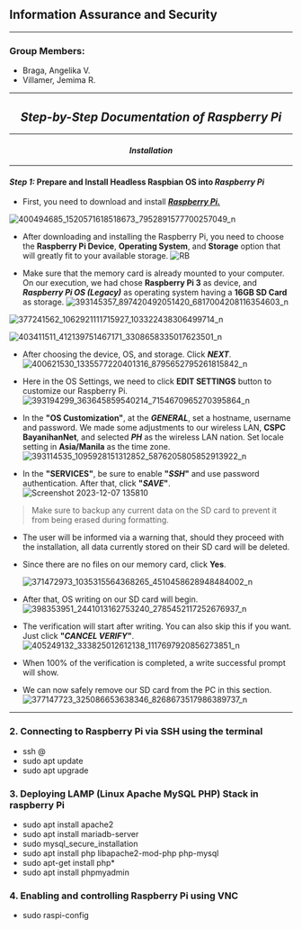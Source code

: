 ## **Information Assurance and Security**
---
### Group Members:
- Braga, Angelika V.
- Villamer, Jemima R.
---
## **_<center>Step-by-Step Documentation of Raspberry Pi</center>_**
---
#### **_<center>Installation</center>_**
---
#### _**Step 1:**_ Prepare and Install Headless **Raspbian OS** into _Raspberry Pi_
* First, you need to download and install [**_Raspberry Pi._**](https://www.raspberrypi.com/software/)
 
 ![400494685_1520571618518673_7952891577700257049_n](https://github.com/CaseinBrt/Documentation/assets/145450481/fb4c181b-9ec7-4383-b793-530b62c4e77c)

- After downloading and installing the Raspberry Pi, you need to choose the **Raspberry Pi Device**, **Operating System**, and **Storage** option that will greatly fit to your available storage.
 ![RB](https://scontent.fmnl13-2.fna.fbcdn.net/v/t39.30808-6/409527692_1456894091757267_2852344707769492808_n.jpg?_nc_cat=108&ccb=1-7&_nc_sid=3635dc&_nc_eui2=AeHgx2RXkM99ZTEv1sfMXkUlntSS93nnZVae1JL3eedlVjHhiyGS5jwCKYs6jfdZ0-2p1Q3Fb2Sl11VZxJe4bmeR&_nc_ohc=1uR3T-2Hv7AAX-bAZ3z&_nc_ht=scontent.fmnl13-2.fna&oh=00_AfA4hAmBsaD5LtaK0hAXyspjk-KiaMIcjdJS1gLtNJGbZg&oe=65796F89)

- Make sure that the memory card is already mounted to your computer. On our execution, we had chose **Raspberry Pi 3** as device, and **_Raspberry Pi OS (Legacy)_** as operating system having a **16GB SD Card** as storage.
 ![393145357_897420492051420_6817004208116354603_n](https://scontent.fmnl9-1.fna.fbcdn.net/v/t39.30808-6/409496567_1456894095090600_7986191727040922307_n.jpg?_nc_cat=111&ccb=1-7&_nc_sid=3635dc&_nc_eui2=AeGyZm_pKawVprJWhVjuItW7GokZP7_XZO0aiRk_v9dk7fMFS5035DixNNI1nNQQwK52YqJdYpFRXbK2qJBytjgR&_nc_ohc=mioHf3zK0cAAX-mxxu0&_nc_ht=scontent.fmnl9-1.fna&oh=00_AfAEGPfc302KYlrWcnP90kx3LPAMM2PjLk_5f96ia1ChXg&oe=6579A74F)

 ![377241562_1062921111715927_103322438306499714_n](https://scontent.fmnl13-1.fna.fbcdn.net/v/t39.30808-6/409509332_1456894165090593_7917397641862317952_n.jpg?_nc_cat=102&ccb=1-7&_nc_sid=3635dc&_nc_eui2=AeFo27OpSji19Tu-VQIm0Xg1jrrPfgCpba2Ous9-AKltrZVQsY5GcWsvrQHUOcclj1m6fgCNNj9zKQK8vaARn15F&_nc_ohc=5BCFhyJk6koAX8EFxSG&_nc_ht=scontent.fmnl13-1.fna&oh=00_AfD_rTakGgplCr14Y3YcwATXSeiFoHO-zd4od9yBpIB7jw&oe=657AAA67)

 ![403411511_412139751467171_3308658335017623501_n](https://scontent.fmnl13-1.fna.fbcdn.net/v/t39.30808-6/409500380_1456894218423921_4558236081117371901_n.jpg?_nc_cat=104&ccb=1-7&_nc_sid=3635dc&_nc_eui2=AeGtt6JW03IjvNaE8Mk6Tqr3LZA0UkPXQ6UtkDRSQ9dDpftkKkgp2ORBoAyVLcuXtxSR7kbuF6DkLTDNycfMQvjG&_nc_ohc=i_6RqoMv-roAX9zFMIL&_nc_ht=scontent.fmnl13-1.fna&oh=00_AfBUaV2BL1zonsjcgOxduWNtNQwazR_CLQfpdpXgiOo0MA&oe=657B2D5A)
- After choosing the device, OS, and storage. Click **_NEXT_**.
 ![400621530_1335577220401316_8795652795261815842_n](https://github.com/CaseinBrt/Documentation/assets/145450481/ba700896-a09e-4e6f-a8f8-d2334c6362de)


 - Here in the OS Settings, we need to click **EDIT SETTINGS** button to customize our Raspberry Pi.
 ![393194299_363645859540214_7154670965270395864_n](https://scontent.fmnl13-1.fna.fbcdn.net/v/t39.30808-6/409514463_1457022511744425_5952779616301150877_n.jpg?_nc_cat=103&ccb=1-7&_nc_sid=3635dc&_nc_eui2=AeHEbaz0uC9XXHfUicOmvtMiEC0smTqf-7wQLSyZOp_7vF-AU2maSu6BBKocX9xeG5D_x8iUxnB9a32Ob5j0qThd&_nc_ohc=6XuQrVT89gAAX_gNlH3&_nc_ht=scontent.fmnl13-1.fna&oh=00_AfCY60pbx13xTrXX8eagaC1Lx8eOV_uZ03rNaz6bpLVhXA&oe=657B65F7)

 - In the **"OS Customization"**, at the **_GENERAL_**, set a hostname, username and password. We made some adjustments to our wireless LAN, **CSPC BayanihanNet**, and selected **_PH_** as the wireless LAN nation. Set locale setting in **Asia/Manila** as the time zone.
 ![393114535_1095928151312852_5876205805852913922_n](https://scontent.fmnl13-2.fna.fbcdn.net/v/t39.30808-6/409540980_1457022525077757_2684122998671588583_n.jpg?_nc_cat=101&ccb=1-7&_nc_sid=3635dc&_nc_eui2=AeGzYE35aWb_nqxXUX8I2O8046SzHkeD3rrjpLMeR4PeusMDvmEI1SIHeehEj4YsWaLTRkv-FjnS4zZNCSlPT4Qz&_nc_ohc=1AJ-ZEbPSiUAX_1z8Rn&_nc_ht=scontent.fmnl13-2.fna&oh=00_AfAX3agTn8queyaSoMHdij3MR5zYUQ1oMqY61rFTsq4zsg&oe=657B90F3)

 - In the **"SERVICES"**, be sure to enable **"_SSH_"** and use password authentication. After that, click **"_SAVE_"**.
 ![Screenshot 2023-12-07 135810](https://scontent.fmnl13-2.fna.fbcdn.net/v/t39.30808-6/409548044_1457022515077758_2865831824819209657_n.jpg?_nc_cat=101&ccb=1-7&_nc_sid=3635dc&_nc_eui2=AeGXmBPeG4ndM6k6Vso2ZFk1DOr14pNv0aUM6vXik2_Rpd1I1VnsQADkD2Q-lUQ_lNpWJIXcb-OB-V52MhQ_1Ryr&_nc_ohc=n66bs-aEqXcAX-IXgSu&_nc_ht=scontent.fmnl13-2.fna&oh=00_AfA_Lbu808toCvjXnWA1-wNf3aDbkaVPXHvOhaEHxlyK8g&oe=6579BEC1)

 > Make sure to backup any current data on the SD card to prevent it from being erased during formatting.

 - The user will be informed via a warning that, should they proceed with the installation, all data currently stored on their SD card will be deleted.
- Since there are no files on our memory card, click **Yes**.

  ![371472973_1035315564368265_4510458628948484002_n](https://github.com/CaseinBrt/Documentation/assets/145450481/6e7c7ab2-a9b9-4ab0-aa99-83bd6591c74e)

 - After that, OS writing on our SD card will begin.
  ![398353951_2441013162753240_2785452117252676937_n](https://scontent.fmnl13-2.fna.fbcdn.net/v/t39.30808-6/409372897_1457059445074065_9112445611480247623_n.jpg?_nc_cat=108&ccb=1-7&_nc_sid=3635dc&_nc_eui2=AeGLf8ob_ZHD1rNtZbgQk12RuJKksmfI-Iq4kqSyZ8j4imhvFyC1ejVY_bMZl-qFQhsjddZVqjB93DaX4-fuC_s7&_nc_ohc=YUitJbvuwv8AX-v8oec&_nc_ht=scontent.fmnl13-2.fna&oh=00_AfDpy90JJwRSbjtd64sAqfbkZjFlVuw9Nbdna5yQQ1TwtQ&oe=657BAF6F)

 - The verification will start after writing. You can also skip this if you want. Just click **"_CANCEL VERIFY_"**.
  ![405249132_333825012612138_1117697920856273851_n](https://scontent.fmnl13-2.fna.fbcdn.net/v/t39.30808-6/409360015_1457059448407398_3283902400542341947_n.jpg?_nc_cat=107&ccb=1-7&_nc_sid=3635dc&_nc_eui2=AeGsA3GpkGzWExQV8ODI0rDKqJWOugIGoBOolY66AgagE805mrHXxGivK0I0V3b8gn8YLHef7w5xyWpuZp7-ZTma&_nc_ohc=4sEszspJW3oAX8kxqRq&_nc_ht=scontent.fmnl13-2.fna&oh=00_AfCsKFrch091m-4xBSXGOda9ZZ7xRlMLIzVVXYT5fz_-Lw&oe=657B0779)

 - When 100% of the verification is completed, a write successful prompt will show.
 - We can now safely remove our SD card from the PC in this section.
 ![377147723_325086653638346_8268673517986389737_n](https://github.com/CaseinBrt/Documentation/assets/145450481/109268e6-f898-43c4-969b-05a48cd369d1)

 ---
### 2. Connecting to Raspberry Pi via SSH using the terminal
* ssh <username>@<hostname>
* sudo apt update
* sudo apt upgrade
### 3. Deploying LAMP (Linux Apache MySQL PHP) Stack in raspberry Pi
* sudo apt install apache2
* sudo apt install mariadb-server
* sudo mysql_secure_installation
* sudo apt install php libapache2-mod-php php-mysql
* sudo apt-get install php*
* sudo apt install phpmyadmin
### 4. Enabling and controlling Raspberry Pi using VNC
* sudo raspi-config

